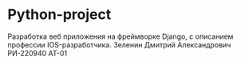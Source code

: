 # Python-project
Разработка веб приложения на фреймворке Django, с описанием профессии IOS-разработчика.
Зеленин Дмитрий Александрович РИ-220940 АТ-01
